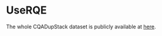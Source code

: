 # UseRQE
The whole CQADupStack dataset is publicly available at [here](https://nlp.cis.unimelb.edu.au/resources/cqadupstack/).
